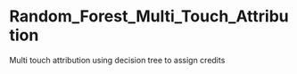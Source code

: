 # Random_Forest_Multi_Touch_Attribution
Multi touch attribution using decision tree to assign credits
